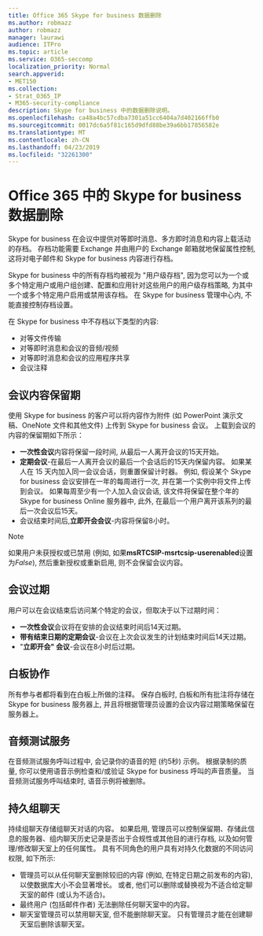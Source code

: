 ```yaml
---
title: Office 365 Skype for business 数据删除
ms.author: robmazz
author: robmazz
manager: laurawi
audience: ITPro
ms.topic: article
ms.service: O365-seccomp
localization_priority: Normal
search.appverid:
- MET150
ms.collection:
- Strat_O365_IP
- M365-security-compliance
description: Skype for business 中的数据删除说明。
ms.openlocfilehash: ca48a4bc57cdba7301a51cc6404a7d402166ffb0
ms.sourcegitcommit: 0017dc6a5f81c165d9dfd88be39a6bb17856582e
ms.translationtype: MT
ms.contentlocale: zh-CN
ms.lasthandoff: 04/23/2019
ms.locfileid: "32261300"
---
```

# <a name="skype-for-business-data-deletion-in-office-365"></a>Office 365 中的 Skype for business 数据删除

Skype for business 在会议中提供对等即时消息、多方即时消息和内容上载活动的存档。 存档功能需要 Exchange 并由用户的 Exchange 邮箱就地保留属性控制, 这将对电子邮件和 Skype for business 内容进行存档。

Skype for business 中的所有存档均被视为 "用户级存档", 因为您可以为一个或多个特定用户或用户组创建、配置和应用针对这些用户的用户级存档策略, 为其中一个或多个特定用户启用或禁用该存档。 在 Skype for business 管理中心内, 不能直接控制存档设置。

在 Skype for business 中不存档以下类型的内容: 
- 对等文件传输
- 对等即时消息和会议的音频/视频
- 对等即时消息和会议的应用程序共享
- 会议注释 

## <a name="meeting-content-retention"></a>会议内容保留期
使用 Skype for business 的客户可以将内容作为附件 (如 PowerPoint 演示文稿、OneNote 文件和其他文件) 上传到 Skype for business 会议。 上载到会议的内容的保留期如下所示：
- **一次性会议**内容将保留一段时间, 从最后一人离开会议的15天开始。
- **定期会议**-在最后一人离开会议的最后一个会话后的15天内保留内容。 如果某人在 15 天内加入同一会议会话，则重置保留计时器。 例如, 假设某个 Skype for business 会议安排在一年的每周进行一次, 并在第一个实例中将文件上传到会议。 如果每周至少有一个人加入会议会话, 该文件将保留在整个年的 Skype for business Online 服务器中, 此外, 在最后一个用户离开该系列的最后一次会议后15天。
- 会议结束时间后,**立即开会会议**-内容将保留8小时。

> [!NOTE]
> 如果用户未获授权或已禁用 (例如, 如果**msRTCSIP-msrtcsip-userenabled**设置为*False*), 然后重新授权或重新启用, 则不会保留会议内容。

## <a name="meeting-expiration"></a>会议过期
用户可以在会议结束后访问某个特定的会议，但取决于以下过期时间：
- **一次性会议**会议将在安排的会议结束时间后14天过期。
- **带有结束日期的定期会议**-会议在上次会议发生的计划结束时间后14天过期。
- "**立即开会" 会议**-会议在8小时后过期。

## <a name="whiteboard-collaboration"></a>白板协作
所有参与者都将看到在白板上所做的注释。 保存白板时, 白板和所有批注将存储在 Skype for business 服务器上, 并且将根据管理员设置的会议内容过期策略保留在服务器上。

## <a name="audio-test-service"></a>音频测试服务
在音频测试服务呼叫过程中, 会记录你的语音的短 (约5秒) 示例。 根据录制的质量, 你可以使用语音示例检查和/或验证 Skype for business 呼叫的声音质量。 当音频测试服务呼叫结束时, 语音示例将被删除。

## <a name="persistent-group-chat"></a>持久组聊天
持续组聊天存储组聊天对话的内容。 如果启用, 管理员可以控制保留期、存储此信息的服务器、组内聊天历史记录是否出于合规性或其他目的进行存档, 以及如何管理/修改聊天室上的任何属性。 具有不同角色的用户具有对持久化数据的不同访问权限, 如下所示:
- 管理员可以从任何聊天室删除较旧的内容 (例如, 在特定日期之前发布的内容), 以使数据库大小不会显著增长。 或者, 他们可以删除或替换视为不适合给定聊天室的邮件 (或认为不适合)。
- 最终用户 (包括邮件作者) 无法删除任何聊天室中的内容。
- 聊天室管理员可以禁用聊天室, 但不能删除聊天室。 只有管理员才能在创建聊天室后删除该聊天室。